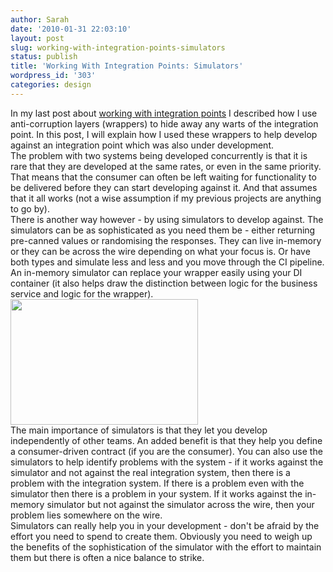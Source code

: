 ```yaml
---
author: Sarah
date: '2010-01-31 22:03:10'
layout: post
slug: working-with-integration-points-simulators
status: publish
title: 'Working With Integration Points: Simulators'
wordpress_id: '303'
categories: design
---
```


<div>In my last post about <a href="/thoughts/design/working-with-integration-points-anticorruption-layer/">working with integration points</a> I described how I use anti-corruption layers (wrappers) to hide away any warts of the integration point. In this post, I will explain how I used these wrappers to help develop against an integration point which was also under development.</div>
<div>The problem with two systems being developed concurrently is that it is rare that they are developed at the same rates, or even in the same priority. That means that the consumer can often be left waiting for functionality to be delivered before they can start developing against it. And that assumes that it all works (not a wise assumption if my previous projects are anything to go by).</div>
<div>There is another way however - by using simulators to develop against. The simulators can be as sophisticated as you need them be - either returning pre-canned values or randomising the responses. They can live in-memory or they can be across the wire depending on what your focus is. Or have both types and simulate less and less and you move through the CI pipeline. An in-memory simulator can replace your wrapper easily using your DI container (it also helps draw the distinction between logic for the business service and logic for the wrapper).</div>
<div><a href="/wp-content/uploads/2010/01/simulators.jpg"><img class="aligncenter size-medium wp-image-302" title="simulators" src="/wp-content/uploads/2010/01/simulators-300x201.jpg" alt="" width="300" height="201" /></a></div>
<div>The main importance of simulators is that they let you develop independently of other teams. An added benefit is that they help you define a consumer-driven contract (if you are the consumer). You can also use the simulators to help identify problems with the system - if it works against the simulator and not against the real integration system, then there is a problem with the integration system. If there is a problem even with the simulator then there is a problem in your system. If it works against the in-memory simulator but not against the simulator across the wire, then your problem lies somewhere on the wire.</div>
<div>Simulators can really help you in your development - don't be afraid by the effort you need to spend to create them. Obviously you need to weigh up the benefits of the sophistication of the simulator with the effort to maintain them but there is often a nice balance to strike.</div>